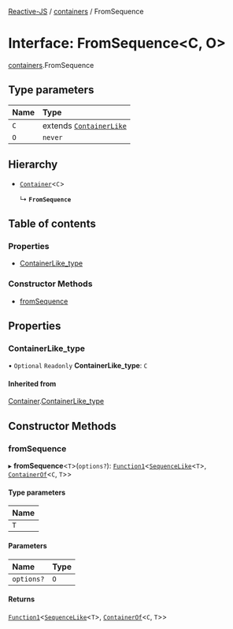 [Reactive-JS](../README.md) / [containers](../modules/containers.md) / FromSequence

# Interface: FromSequence<C, O\>

[containers](../modules/containers.md).FromSequence

## Type parameters

| Name | Type |
| :------ | :------ |
| `C` | extends [`ContainerLike`](containers.ContainerLike.md) |
| `O` | `never` |

## Hierarchy

- [`Container`](containers.Container.md)<`C`\>

  ↳ **`FromSequence`**

## Table of contents

### Properties

- [ContainerLike\_type](containers.FromSequence.md#containerlike_type)

### Constructor Methods

- [fromSequence](containers.FromSequence.md#fromsequence)

## Properties

### ContainerLike\_type

• `Optional` `Readonly` **ContainerLike\_type**: `C`

#### Inherited from

[Container](containers.Container.md).[ContainerLike_type](containers.Container.md#containerlike_type)

## Constructor Methods

### fromSequence

▸ **fromSequence**<`T`\>(`options?`): [`Function1`](../modules/functions.md#function1)<[`SequenceLike`](containers.SequenceLike.md)<`T`\>, [`ContainerOf`](../modules/containers.md#containerof)<`C`, `T`\>\>

#### Type parameters

| Name |
| :------ |
| `T` |

#### Parameters

| Name | Type |
| :------ | :------ |
| `options?` | `O` |

#### Returns

[`Function1`](../modules/functions.md#function1)<[`SequenceLike`](containers.SequenceLike.md)<`T`\>, [`ContainerOf`](../modules/containers.md#containerof)<`C`, `T`\>\>

